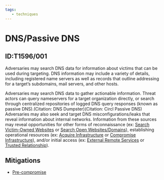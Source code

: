 ```yaml
---
tags:
   - techniques
---
```

# DNS/Passive DNS
## ID:T1596/001
Adversaries may search DNS data for information about victims that can be used during targeting. DNS information may include a variety of details, including registered name servers as well as records that outline addressing for a target’s subdomains, mail servers, and other hosts.

Adversaries may search DNS data to gather actionable information. Threat actors can query nameservers for a target organization directly, or search through centralized repositories of logged DNS query responses (known as passive DNS).(Citation: DNS Dumpster)(Citation: Circl Passive DNS) Adversaries may also seek and target DNS misconfigurations/leaks that reveal information about internal networks. Information from these sources may reveal opportunities for other forms of reconnaissance (ex: [Search Victim-Owned Websites](/mitre/techniques/T1594) or [Search Open Websites/Domains](/mitre/techniques/T1593)), establishing operational resources (ex: [Acquire Infrastructure](/mitre/techniques/T1583) or [Compromise Infrastructure](/mitre/techniques/T1584)), and/or initial access (ex: [External Remote Services](/mitre/techniques/T1133) or [Trusted Relationship](/mitre/techniques/T1199)).
## Mitigations
* [Pre-compromise](/mitre/mitigations/M1056)

